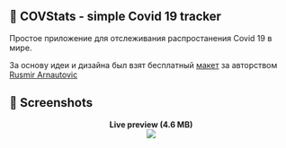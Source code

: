 ## 📌  COVStats - simple Covid 19 tracker

Простое приложение для отслеживания распростанения Covid 19 в мире.

За основу идеи и дизайна был взят бесплатный [макет](https://www.figma.com/community/file/824267725540451043) за авторством [Rusmir Arnautovic](https://dribbble.com/ideaisall)


## 📸 Screenshots

<p align="center">
  <strong>Live preview (4.6 MB)</strong> <br />
  <img src="https://user-images.githubusercontent.com/18668589/96377544-8c2d4900-1186-11eb-8225-94afac84119f.gif" />
</p>

